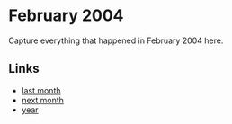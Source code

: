 # February 2004

Capture everything that happened in February 2004 here.

## Links
- [last month](calendar/months/2004-01.md)
- [next month](calendar/months/2004-03.md)
- [year](calendar/years/2004.md)